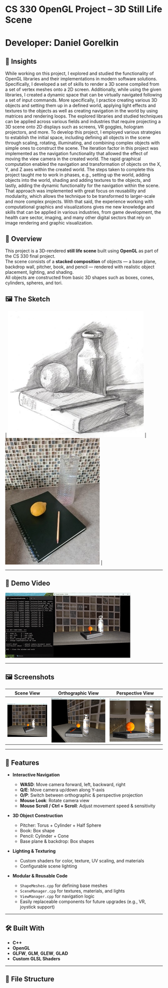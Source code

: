 
# CS 330 OpenGL Project – 3D Still Life Scene
# Developer: Daniel Gorelkin

## 📢 Insights
While working on this project, I explored and studied the functionality of OpenGL libraries and their implementations in modern software solutions. Specifically, I developed a set of skills to render a 3D scene compiled from a set of vertex meshes onto a 2D screen. Additionally, while using the given libraries, I created a dynamic space that can be virtually navigated following a set of input commands. More specifically, I practice creating various 3D objects and setting them up in a defined world, applying light effects and textures to the objects as well as creating navigation in the world by using matrices and rendering loops. The explored libraries and studied techniques can be applied across various fields and industries that require projecting a 3D scene onto 2D displays such as screens, VR goggles, hologram projectors, and more.
To develop this project, I employed various strategies to establish the initial space, including defining all objects in the scene through scaling, rotating, illuminating, and combining complex objects with simple ones to construct the scene. The iteration factor in this project was implemented as the navigation functionality that allowed the effect of moving the view camera in the created world. The rapid graphical computation enabled the navigation and transformation of objects on the X, Y, and Z axes within the created world. The steps taken to complete this project taught me to work in phases, e.g., setting up the world, adding objects into the world, shading and adding textures to the objects, and lastly, adding the dynamic functionality for the navigation within the scene. That approach was implemented with great focus on reusability and modularity, which allows the technique to be transformed to larger-scale and more complex projects.
With that said, the experience working with computational graphics and visualizations gives me new knowledge and skills that can be applied in various industries, from game development, the health care sector, imaging, and many other digital sectors that rely on image rendering and graphic visualization.

## 📌 Overview
This project is a 3D-rendered **still life scene** built using **OpenGL** as part of the CS 330 final project.  
The scene consists of a **stacked composition** of objects — a base plane, backdrop wall, pitcher, book, and pencil — rendered with realistic object placement, lighting, and shading.  
All objects are constructed from basic 3D shapes such as boxes, cones, cylinders, spheres, and tori.

## 🖼 The Sketch
| ![Sketch 1](https://github.com/Dgoralkin/Portfolio/blob/main/CS_330_Comp_Graphic_and_Visualization/Screenshots/Picture1.png) | ![Screenshot 2](https://github.com/Dgoralkin/Portfolio/blob/main/CS_330_Comp_Graphic_and_Visualization/Screenshots/Picture2.jpg) |

---

## 🎥 Demo Video
[![Watch the Demo](https://github.com/Dgoralkin/Portfolio/blob/main/CS_330_Comp_Graphic_and_Visualization/Screenshots/Demo.gif)](https://youtu.be/MjIdYK4Emp8)

---

## 🖼 Screenshots
| Scene View | Orthographic View | Perspective View |
|------------|-----------------|-----------------|
| ![Screenshot 1](https://github.com/Dgoralkin/Portfolio/blob/main/CS_330_Comp_Graphic_and_Visualization/Screenshots/Screenshot_1.png) | ![Screenshot 2](https://github.com/Dgoralkin/Portfolio/blob/main/CS_330_Comp_Graphic_and_Visualization/Screenshots/Screenshot_3.png) | ![Screenshot 3](https://github.com/Dgoralkin/Portfolio/blob/main/CS_330_Comp_Graphic_and_Visualization/Screenshots/Screenshot_2.png) |

---

## 🚀 Features
- **Interactive Navigation**
  - **WASD**: Move camera forward, left, backward, right
  - **Q/E**: Move camera up/down along Y-axis
  - **O/P**: Switch between orthographic & perspective projection
  - **Mouse Look**: Rotate camera view
  - **Mouse Scroll / Ctrl + Scroll**: Adjust movement speed & sensitivity

- **3D Object Construction**
  - Pitcher: Torus + Cylinder + Half Sphere
  - Book: Box shape
  - Pencil: Cylinder + Cone
  - Base plane & backdrop: Box shapes

- **Lighting & Texturing**
  - Custom shaders for color, texture, UV scaling, and materials
  - Configurable scene lighting

- **Modular & Reusable Code**
  - `ShapeMeshes.cpp` for defining base meshes
  - `SceneManager.cpp` for textures, materials, and lights
  - `ViewManager.cpp` for navigation logic
  - Easily replaceable components for future upgrades (e.g., VR, joystick support)

---

## 🛠 Built With
- **C++**
- **OpenGL**
- **GLFW**, **GLM**, **GLEW**, **GLAD**
- **Custom GLSL Shaders**

---

## 📂 File Structure
